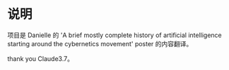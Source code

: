 # 说明

项目是 Danielle 的 'A brief mostly complete history of artificial intelligence starting around the cybernetics movement' poster 的内容翻译。

thank you Claude3.7。
